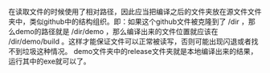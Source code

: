 在读取文件的时候使用了相对路径，因此应当把编译之后的文件夹放在源文件文件夹中，类似github中的结构组织。即：如果这个github文件被克隆到了 /dir ，那么demo的路径就是 /dir/demo ，那么编译出来的文件位置就应该在 /dir/demo/build 。这样才能保证文件可以正常被读写，否则可能出现闪退或者找不到垃圾这种情况。
demo文件夹中的release文件夹就是本地编译出来的结果，运行其中的exe就可以了。